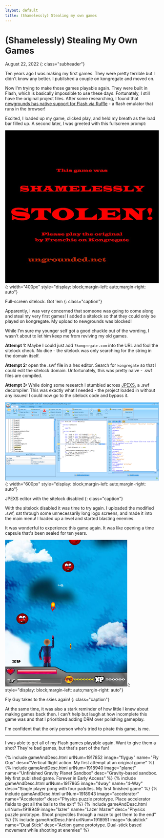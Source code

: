 ```yaml
---
layout: default
title: (Shamelessly) Stealing my own games
---
```

# (Shamelessly) Stealing My Own Games

August 22, 2022
{: class="subheader"}


Ten years ago I was making my first games. They were pretty terrible but I didn't know any better. I published a couple on kongregate and moved on.

Now I'm trying to make those games playable again. They were built in Flash, which is basically impossible to use these days. Fortunately, I still have the original project files. After some researching, I found that [newgrounds has native support for Flash via Ruffle](https://www.newgrounds.com/bbs/topic/1448692) - a flash emulator that runs in the browser!

Excited, I loaded up my game, clicked play, and held my breath as the load bar filled up. A second later, I was greeted with this fullscreen prompt:

![Full-screen sitelock. Got 'em](/assets/images/pirate/sitelock1.png){: width="400px" style="display: block;margin-left: auto;margin-right: auto"}

Full-screen sitelock. Got 'em
{: class="caption"}

Apparently, I was very concerned that someone was going to come along and steal my very first games! I added a sitelock so that they could only be played on kongregate. My upload to newgrounds was blocked!

While I'm sure my younger self got a good chuckle out of the wording, I wasn't about to let him keep me from reviving my old games.

**Attempt 1:** Maybe I could just add `?kongregate.com` into the URL and fool the sitelock check. No dice - the sitelock was only searching for the string in the domain itself.

**Attempt 2:** open the .swf file in a hex editor. Search for `kongregate` so that I could edit the sitelock domain. Unfortunately, this was pretty naive - .swf files are compiled.

**Attempt 3:** While doing some research I stumbled across [JPEXS](https://github.com/jindrapetrik/jpexs-decompiler), a .swf decompiler. This was exactly what I needed - the project loaded in without any issues! I could now go to the sitelock code and bypass it.

![JPEXS editor with the sitelock disabled](/assets/images/pirate/jpexs.png){: width="600px" style="display: block;margin-left: auto;margin-right: auto"}

JPEXS editor with the sitelock disabled
{: class="caption"}

With the sitelock disabled it was time to try again. I uploaded the modified .swf, sat through some unnecessarily long logo screens, and made it into the main menu! I loaded up a level and started blasting enemies.

It was wonderful to experience this game again. It was like opening a time capsule that's been sealed for ten years.

![Fly Guy takes to the skies again!](/assets/images/pirate/flyguy1.png){: style="display: block;margin-left: auto;margin-right: auto"}

Fly Guy takes to the skies again!
{: class="caption"}

At the same time, it was also a stark reminder of how little I knew about making games back then. I can't help but laugh at how incomplete this game was and that I prioritized adding DRM over polishing gameplay.

I'm confident that the only person who's tried to pirate this game, is me.

***

I was able to get all of my Flash games playable again. Want to give them a shot? They're bad games, but that's part of the fun!

{% include gameAndDesc.html urlNum=1917852 image="flyguy" name="Fly Guy" desc="Vertical flight action. My first attempt at an original game" %}
{% include gameAndDesc.html urlNum=1918940 image="planet" name="Unfinished Gravity Planet Sandbox" desc="Gravity-based sandbox. My first published game. Forever in Early Access" %}
{% include gameAndDesc.html urlNum=1917865 image="4way" name="4-Way" desc="Single player pong with four paddles. My first finished game" %}
{% include gameAndDesc.html urlNum=1918943 image="accelerator" name="Accelerator" desc="Physics puzzle prototype. Place accelerator fields to get all the balls to the exit" %}
{% include gameAndDesc.html urlNum=1918949 image="lazer" name="Lazer Mazer" desc="Physics puzzle prototype. Shoot projectiles through a maze to get them to the end" %}
{% include gameAndDesc.html urlNum=1918951 image="dualstick" name="Dual Stick" desc="Action game prototype. Dual-stick based movement while shooting at enemies" %}

